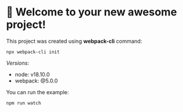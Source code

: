 # 🚀 Welcome to your new awesome project!

This project was created using **webpack-cli** command:

```
npx webpack-cli init
```

*Versions:*
- node: v18.10.0
- webpack: @5.0.0

You can run the example:

```
npm run watch
```
